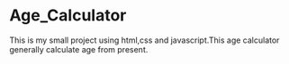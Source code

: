 # Age_Calculator
This is my small project using html,css and javascript.This age calculator generally calculate age from present.
